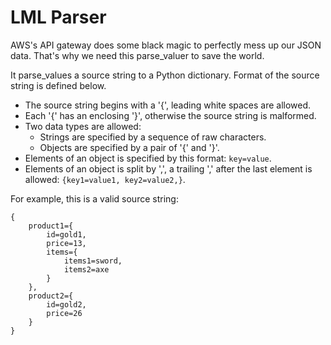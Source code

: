 # LML Parser

AWS's API gateway does some black magic to perfectly mess up our JSON data.
That's why we need this parse_valuer to save the world.

It parse_values a source string to a Python dictionary. Format of the source
string is defined below.

* The source string begins with a '{', leading white spaces are allowed.
* Each '{' has an enclosing '}', otherwise the source string is malformed.
* Two data types are allowed:
    * Strings are specified by a sequence of raw characters.
    * Objects are specified by a pair of '{' and '}'.
* Elements of an object is specified by this format: `key=value`.
* Elements of an object is split by ',', a trailing ',' after the last element is allowed: `{key1=value1, key2=value2,}`.

For example, this is a valid source string:

```
{
    product1={
        id=gold1,
        price=13,
        items={
            items1=sword,
            items2=axe
        }
    },
    product2={
        id=gold2,
        price=26
    }
}
```